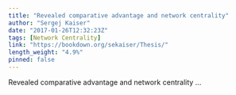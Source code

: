 ```yaml
---
title: "Revealed comparative advantage and network centrality"
author: "Sergej Kaiser"
date: "2017-01-26T12:32:23Z"
tags: [Network Centrality]
link: "https://bookdown.org/sekaiser/Thesis/"
length_weight: "4.9%"
pinned: false
---
```


Revealed comparative advantage and network centrality ...
